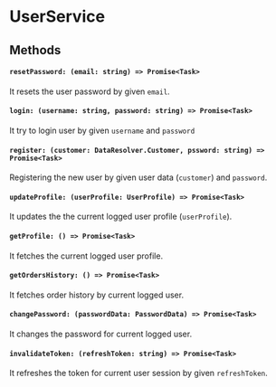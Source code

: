 # UserService

## Methods

#### `resetPassword: (email: string) => Promise<Task>`

It resets the user password by given `email`.

#### `login: (username: string, password: string) => Promise<Task>`

It try to login user by given `username` and `password`

#### `register: (customer: DataResolver.Customer, pssword: string) => Promise<Task>`

Registering the new user by given user data (`customer`) and `password`.

#### `updateProfile: (userProfile: UserProfile) => Promise<Task>`

It updates the the current logged user profile (`userProfile`).

#### `getProfile: () => Promise<Task>`

It fetches the current logged user profile.

#### `getOrdersHistory: () => Promise<Task>`

It fetches order history by current logged user.

#### `changePassword: (passwordData: PasswordData) => Promise<Task>`

It changes the password for current logged user.

#### `invalidateToken: (refreshToken: string) => Promise<Task>`

It refreshes the token for current user session by given `refreshToken`.
